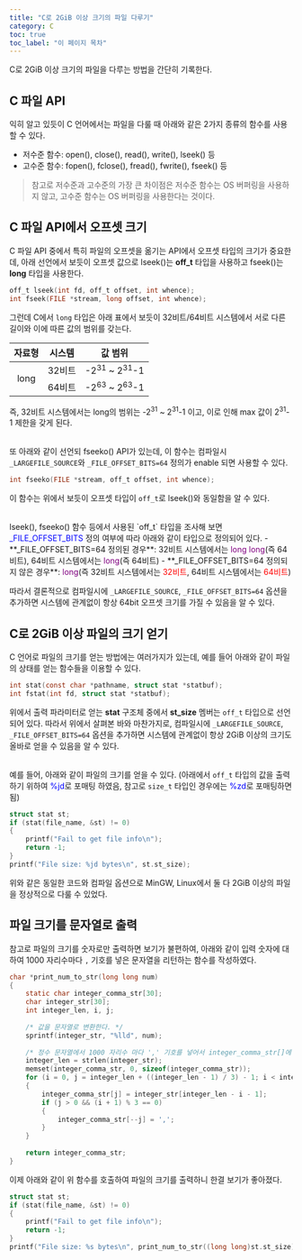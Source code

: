 ```yaml
---
title: "C로 2GiB 이상 크기의 파일 다루기"
category: C
toc: true
toc_label: "이 페이지 목차"
---
```


C로 2GiB 이상 크기의 파일을 다루는 방법을 간단히 기록한다.

## C 파일 API
익히 알고 있듯이 C 언어에서는 파일을 다룰 때 아래와 같은 2가지 종류의 함수를 사용할 수 있다.
- 저수준 함수: open(), close(), read(), write(), lseek() 등
- 고수준 함수: fopen(), fclose(), fread(), fwrite(), fseek() 등
> 참고로 저수준과 고수준의 가장 큰 차이점은 저수준 함수는 OS 버퍼링을 사용하지 않고, 고수준 함수는 OS 버퍼링을 사용한다는 것이다.

## C 파일 API에서 오프셋 크기
C 파일 API 중에서 특히 파일의 오프셋을 옮기는 API에서 오프셋 타입의 크기가 중요한데, 아래 선언에서 보듯이 오프셋 값으로 lseek()는 **off_t** 타입을 사용하고 fseek()는 **long** 타입을 사용한다.
```c
off_t lseek(int fd, off_t offset, int whence);
int fseek(FILE *stream, long offset, int whence);
```

그런데 C에서 `long` 타입은 아래 표에서 보듯이 32비트/64비트 시스템에서 서로 다른 길이와 이에 따른 값의 범위를 갖는다.
<table>
  <thead>
    <tr>
      <th style="text-align: center">자료형</th>
      <th style="text-align: center">시스템</th>
      <th style="text-align: center">값 범위</th>
    </tr>
  </thead>
  <tbody>
    <tr>
      <td style="text-align: center" rowspan="2">long</td>
      <td style="text-align: center">32비트</td>
      <td style="text-align: center">-2<sup>31</sup> ~ 2<sup>31</sup>-1</td>
    </tr>
    <tr>
      <td style="text-align: center">64비트</td>
      <td style="text-align: center">-2<sup>63</sup> ~ 2<sup>63</sup>-1</td>
    </tr>
  </tbody>
</table>

즉, 32비트 시스템에서는 long의 범위는 -2<sup>31</sup> ~ 2<sup>31</sup>-1 이고, 이로 인해 max 값이 2<sup>31</sup>-1 제한을 갖게 된다.  
<br>

또 아래와 같이 선언되 fseeko() API가 있는데, 이 함수는 컴파일시 `_LARGEFILE_SOURCE`와 `_FILE_OFFSET_BITS=64` 정의가 enable 되면 사용할 수 있다.
```c
int fseeko(FILE *stream, off_t offset, int whence);
```
이 함수는 위에서 보듯이 오프셋 타입이 `off_t`로 lseek()와 동일함을 알 수 있다.

<br>
lseek(), fseeko() 함수 등에서 사용된 `off_t` 타입을 조사해 보면 <font color=blue>_FILE_OFFSET_BITS</font> 정의 여부에 따라 아래와 같이 타입으로 정의되어 있다.
- **_FILE_OFFSET_BITS=64 정의된 경우**: 32비트 시스템에서는 <font color=purple>long long</font>(즉 64비트), 64비트 시스템에서는 <font color=purple>long</font>(즉 64비트)
- **_FILE_OFFSET_BITS=64 정의되지 않은 경우**: <font color=purple>long</font>(즉 32비트 시스템에서는 <font color=red>32비트</font>, 64비트 시스템에서는 <font color=red>64비트</font>)  
<br>

따라서 결론적으로 컴파일시에 `_LARGEFILE_SOURCE`, `_FILE_OFFSET_BITS=64` 옵션을 추가하면 시스템에 관계없이 항상 64bit 오프셋 크기를 가질 수 있음을 알 수 있다.

## C로 2GiB 이상 파일의 크기 얻기
C 언어로 파일의 크기를 얻는 방법에는 여러가지가 있는데, 예를 들어 아래와 같이 파일의 상태를 얻는 함수들을 이용할 수 있다.
```c
int stat(const char *pathname, struct stat *statbuf);
int fstat(int fd, struct stat *statbuf);
```

위에서 출력 파라미터로 얻는 **stat** 구조체 중에서 **st_size** 멤버는 `off_t` 타입으로 선언되어 있다. 따라서 위에서 살펴본 바와 마찬가지로, 컴파일시에 `_LARGEFILE_SOURCE`, `_FILE_OFFSET_BITS=64` 옵션을 추가하면 시스템에 관계없이 항상 2GiB 이상의 크기도 올바로 얻을 수 있음을 알 수 있다.  
<br>

예를 들어, 아래와 같이 파일의 크기를 얻을 수 있다. (아래에서 `off_t` 타입의 값을 출력하기 위하여 <font color=blue>%jd</font>로 포매팅 하였음, 참고로 `size_t` 타입인 경우에는 <font color=blue>%zd</font>로 포매팅하면 됨)
```c
struct stat st;
if (stat(file_name, &st) != 0)
{
    printf("Fail to get file info\n");
    return -1;
}
printf("File size: %jd bytes\n", st.st_size);
```

위와 같은 동일한 코드와 컴파일 옵션으로 MinGW, Linux에서 둘 다 2GiB 이상의 파일을 정상적으로 다룰 수 있었다.

## 파일 크기를 문자열로 출력
참고로 파일의 크기를 숫자로만 출력하면 보기가 불편하여, 아래와 같이 입력 숫자에 대하여 1000 자리수마다 `,` 기호를 넣은 문자열을 리턴하는 함수를 작성하였다.
```c
char *print_num_to_str(long long num)
{
    static char integer_comma_str[30];
    char integer_str[30];
    int integer_len, i, j;
    
    /* 값을 문자열로 변환한다. */
    sprintf(integer_str, "%lld", num);
    
    /* 정수 문자열에서 1000 자리수 마다 ',' 기호를 넣어서 integer_comma_str[]에 넣는다. */
    integer_len = strlen(integer_str);
    memset(integer_comma_str, 0, sizeof(integer_comma_str));
    for (i = 0, j = integer_len + ((integer_len - 1) / 3) - 1; i < integer_len; i++, j--)
    {
        integer_comma_str[j] = integer_str[integer_len - i - 1];
        if (j > 0 && (i + 1) % 3 == 0)
        {
            integer_comma_str[--j] = ',';
        }
    }
    
    return integer_comma_str;
}
```

이제 아래와 같이 위 함수를 호출하여 파일의 크기를 출력하니 한결 보기가 좋아졌다.
```c
struct stat st;
if (stat(file_name, &st) != 0)
{
    printf("Fail to get file info\n");
    return -1;
}
printf("File size: %s bytes\n", print_num_to_str((long long)st.st_size));
```
